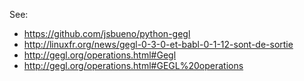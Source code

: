 See:

- https://github.com/jsbueno/python-gegl
- http://linuxfr.org/news/gegl-0-3-0-et-babl-0-1-12-sont-de-sortie
- http://gegl.org/operations.html#Gegl
- http://gegl.org/operations.html#GEGL%20operations
